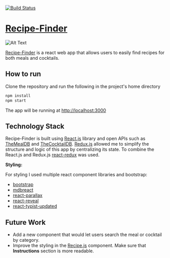 [![Build Status](https://travis-ci.org/GLOBBIMUS/recipe-finder.svg?branch=master)](https://travis-ci.org/GLOBBIMUS/recipe-finder)

# [Recipe-Finder](https://globbimus.github.io/recipe-finder)  

![Alt Text](media/demo.gif)

[Recipe-Finder](https://globbimus.github.io/recipe-finder)  is a react web app that allows users to easily find recipes for both meals and cocktails.

## How to run
Clone the repository and run the following in the project's home directory

```bash
npm install
npm start
```
The app will be running at [http://localhost:3000](http://localhost:3000)

## Technology Stack
Recipe-Finder is built using [React.js](https://reactjs.org/) library and open APIs such as [TheMealDB](https://www.themealdb.com) and
[TheCocktailDB](https://www.thecocktaildb.com). [Redux.js](https://redux.js.org/) allowed me to simplify the structure and logic of this app by centralizing its state.
To combine the React.js and Redux.js [react-redux](https://www.npmjs.com/package/react-redux) was used.

**Styling:**

For styling I used multiple react component libraries and bootstrap:
* [bootstrap](https://www.npmjs.com/package/bootstrap)
* [mdbreact](https://www.npmjs.com/package/mdbreact)  
* [react-parallax](https://www.npmjs.com/package/react-parallax)
* [react-reveal](https://www.npmjs.com/package/react-reveal)
* [react-typist-updated](https://www.npmjs.com/package/react-typist-updated)


## Future Work


*  Add a new component that would let users  search the meal or cocktail by category.
* Improve the styling in the [Recipe.js](https://github.com/GLOBBIMUS/recipe-finder/blob/master/src/components/contentComponents/Recipe.js) component. Make sure that **Instructions** section is more readable.
